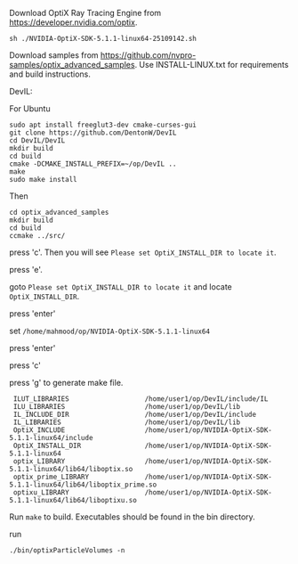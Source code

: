 
Download OptiX Ray Tracing Engine from https://developer.nvidia.com/optix.
```
sh ./NVIDIA-OptiX-SDK-5.1.1-linux64-25109142.sh
```
Download samples from https://github.com/nvpro-samples/optix_advanced_samples. Use INSTALL-LINUX.txt for requirements and build instructions.


DevIL:

For Ubuntu
```
sudo apt install freeglut3-dev cmake-curses-gui
git clone https://github.com/DentonW/DevIL
cd DevIL/DevIL
mkdir build
cd build
cmake -DCMAKE_INSTALL_PREFIX=~/op/DevIL ..
make
sudo make install
```
Then

```
cd optix_advanced_samples
mkdir build
cd build
ccmake ../src/
```
press 'c'. Then you will see `Please set OptiX_INSTALL_DIR to locate it`. 

press 'e'.

goto `Please set OptiX_INSTALL_DIR to locate it` and locate `OptiX_INSTALL_DIR`.

press 'enter'

set `/home/mahmood/op/NVIDIA-OptiX-SDK-5.1.1-linux64`

press 'enter'

press 'c'

press 'g' to generate make file.

```
 ILUT_LIBRARIES                   /home/user1/op/DevIL/include/IL
 ILU_LIBRARIES                    /home/user1/op/DevIL/lib
 IL_INCLUDE_DIR                   /home/user1/op/DevIL/include
 IL_LIBRARIES                     /home/user1/op/DevIL/lib
 OptiX_INCLUDE                    /home/user1/op/NVIDIA-OptiX-SDK-5.1.1-linux64/include
 OptiX_INSTALL_DIR                /home/user1/op/NVIDIA-OptiX-SDK-5.1.1-linux64
 optix_LIBRARY                    /home/user1/op/NVIDIA-OptiX-SDK-5.1.1-linux64/lib64/liboptix.so
 optix_prime_LIBRARY              /home/user1/op/NVIDIA-OptiX-SDK-5.1.1-linux64/lib64/liboptix_prime.so
 optixu_LIBRARY                   /home/user1/op/NVIDIA-OptiX-SDK-5.1.1-linux64/lib64/liboptixu.so
```

Run `make` to build. Executables should be found in the bin directory.

run 
```
./bin/optixParticleVolumes -n

```
